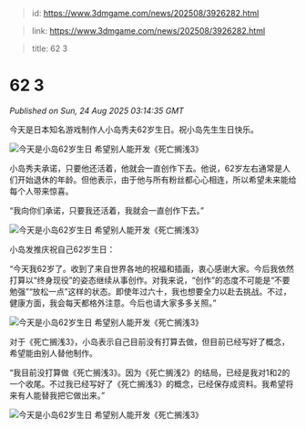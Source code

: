 > id: https://www.3dmgame.com/news/202508/3926282.html

> link: https://www.3dmgame.com/news/202508/3926282.html

> title: 62 3

# 62 3
_Published on Sun, 24 Aug 2025 03:14:35 GMT_

今天是日本知名游戏制作人小岛秀夫62岁生日。祝小岛先生生日快乐。

![今天是小岛62岁生日 希望别人能开发《死亡搁浅3》](https://img.3dmgame.com/uploads/images/news/20250824/1756005218_228534_jpg_r.jpg)

小岛秀夫承诺，只要他还活着，他就会一直创作下去。他说，62岁左右通常是人们开始退休的年龄。但他表示，由于他与所有粉丝都心心相连，所以希望未来能给每个人带来惊喜。

“我向你们承诺，只要我还活着，我就会一直创作下去。”

![今天是小岛62岁生日 希望别人能开发《死亡搁浅3》](https://img.3dmgame.com/uploads/images/news/20250824/1756005153_793312_jpg_r.jpg)

小岛发推庆祝自己62岁生日：

“今天我62岁了。收到了来自世界各地的祝福和插画，衷心感谢大家。今后我依然打算以“终身现役”的姿态继续从事创作。对我来说，“创作”的态度不可能是“不要勉强”“放松一点”这样的状态。即使年过六十，我也想要全力以赴去挑战。不过，健康方面，我会每天都格外注意。今后也请大家多多关照。”

![今天是小岛62岁生日 希望别人能开发《死亡搁浅3》](https://img.3dmgame.com/uploads/images/news/20250824/1756005170_859661.jpg)

对于《死亡搁浅3》，小岛表示自己目前没有打算去做，但目前已经写好了概念，希望能由别人替他制作。

“我目前没打算做《死亡搁浅3》。因为《死亡搁浅2》的结局，已经是我对1和2的一个收尾。不过我已经写好了《死亡搁浅3》的概念，已经保存成资料。我希望将来有人能替我把它做出来。”

![今天是小岛62岁生日 希望别人能开发《死亡搁浅3》](https://img.3dmgame.com/uploads/images/news/20250824/1756005177_226901.jpg)
